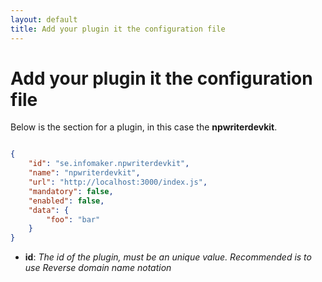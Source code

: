 ```yaml
---
layout: default
title: Add your plugin it the configuration file
---
```


# Add your plugin it the configuration file


Below is the section for a plugin, in this case the __npwriterdevkit__.

~~~ json

{
    "id": "se.infomaker.npwriterdevkit",
    "name": "npwriterdevkit",
    "url": "http://localhost:3000/index.js",
    "mandatory": false,
    "enabled": false,
    "data": {
        "foo": "bar"
    }
}

~~~

* __id__: *The id of the plugin, must be an unique value. Recommended is to use Reverse domain name notation*